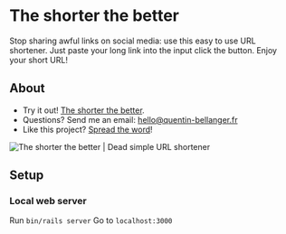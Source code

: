 # The shorter the better
Stop sharing awful links on social media: use this easy to use URL shortener. Just paste your long link into the input click the button. Enjoy your short URL!


## About

* Try it out! [The shorter the better](http://shrtbtr.com).
* Questions? Send me an email: [hello@quentin-bellanger.fr](mailto:hello@quentin-bellanger.fr)
* Like this project? [Spread the word]()!

![The shorter the better | Dead simple URL shortener](http://i.imgur.com/ltMVeRf.jpg)

## Setup

### Local web server

Run `bin/rails server`
Go to `localhost:3000`
